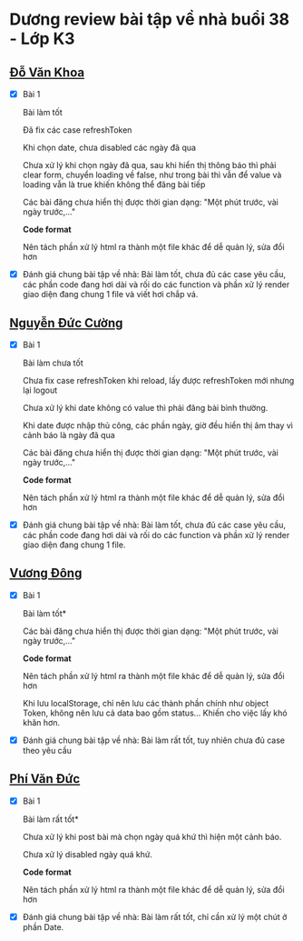 # Dương review bài tập về nhà buổi 38 - Lớp K3

## [Đỗ Văn Khoa](https://mrkhoadev.github.io/F8-Fullstack-K3/Day37/index.html)

- [x] Bài 1

  Bài làm tốt

  Đã fix các case refreshToken

  Khi chọn date, chưa disabled các ngày đã qua

  Chưa xử lý khi chọn ngày đã qua, sau khi hiển thị thông báo thì phải clear form, chuyển loading về false, như trong bài thì vẫn để value và loading vẫn là true khiến không thể đăng bài tiếp

  Các bài đăng chưa hiển thị được thời gian dạng: "Một phút trước, vài ngày trước,..."

  **Code format**

  Nên tách phần xử lý html ra thành một file khác để dễ quản lý, sửa đổi hơn

- [x] Đánh giá chung bài tập về nhà: Bài làm tốt, chưa đủ các case yêu cầu, các phần code đang hơi dài và rối do các function và phần xử lý render giao diện đang chung 1 file và viết hơi chắp vá.

## [Nguyễn Đức Cường](https://cuonggold2408.github.io/Fullxinach_K3/Day_38)

- [x] Bài 1

  Bài làm chưa tốt

  Chưa fix case refreshToken khi reload, lấy được refreshToken mới nhưng lại logout

  Chưa xử lý khi date không có value thì phải đăng bài bình thường.

  Khi date được nhập thủ công, các phần ngày, giờ đều hiển thị âm thay vì cảnh báo là ngày đã qua

  Các bài đăng chưa hiển thị được thời gian dạng: "Một phút trước, vài ngày trước,..."

  **Code format**

  Nên tách phần xử lý html ra thành một file khác để dễ quản lý, sửa đổi hơn

- [x] Đánh giá chung bài tập về nhà: Bài làm tốt, chưa đủ các case yêu cầu, các phần code đang hơi dài và rối do các function và phần xử lý render giao diện đang chung 1 file.

## [Vương Đông](https://dongvuong.github.io/f8-fullstack-k3/DAY38/index.html)

- [x] Bài 1

  Bài làm tốt\*

  Các bài đăng chưa hiển thị được thời gian dạng: "Một phút trước, vài ngày trước,..."

  **Code format**

  Nên tách phần xử lý html ra thành một file khác để dễ quản lý, sửa đổi hơn

  Khi lưu localStorage, chỉ nên lưu các thành phần chính như object Token, không nên lưu cả data bao gồm status... Khiến cho việc lấy khó khăn hơn.

- [x] Đánh giá chung bài tập về nhà: Bài làm rất tốt, tuy nhiên chưa đủ case theo yêu cầu

## [Phí Văn Đức](https://phivanduc.github.io/Offline-F8-K3/Day-37-JS)

- [x] Bài 1

  Bài làm rất tốt\*

  Chưa xử lý khi post bài mà chọn ngày quá khứ thì hiện một cảnh báo.

  Chưa xử lý disabled ngày quá khứ.

  **Code format**

  Nên tách phần xử lý html ra thành một file khác để dễ quản lý, sửa đổi hơn

- [x] Đánh giá chung bài tập về nhà: Bài làm rất tốt, chỉ cần xử lý một chút ở phần Date.
